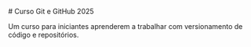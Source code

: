 \# Curso Git e GitHub 2025



Um curso para iniciantes aprenderem a trabalhar com versionamento de código e repositórios.

